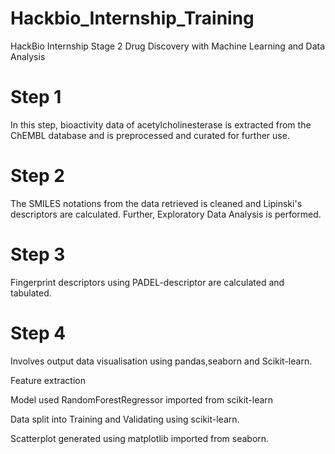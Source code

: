 # Hackbio_Internship_Training
HackBio Internship Stage 2 Drug Discovery with Machine Learning and Data Analysis
# Step 1
In this step, bioactivity data of acetylcholinesterase is extracted from the ChEMBL database and is preprocessed and curated for further use.
# Step 2
The SMILES notations from the data retrieved is cleaned and Lipinski's descriptors are calculated. Further, Exploratory Data Analysis is performed.
# Step 3
Fingerprint descriptors using PADEL-descriptor are calculated and tabulated.
# Step 4
Involves output data visualisation using pandas,seaborn and Scikit-learn.

Feature extraction

Model used RandomForestRegressor imported from scikit-learn

Data split into Training and Validating using scikit-learn.

Scatterplot generated using matplotlib imported from seaborn.
